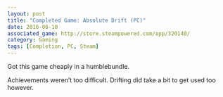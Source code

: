 ```yaml
---
layout: post
title: "Completed Game: Absolute Drift (PC)"
date: 2016-06-10
associated_game: http://store.steampowered.com/app/320140/
category: Gaming
tags: [Completion, PC, Steam]
---
```


Got this game cheaply in a humblebundle.

Achievements weren’t too difficult. Drifting did take a bit to get used too however.